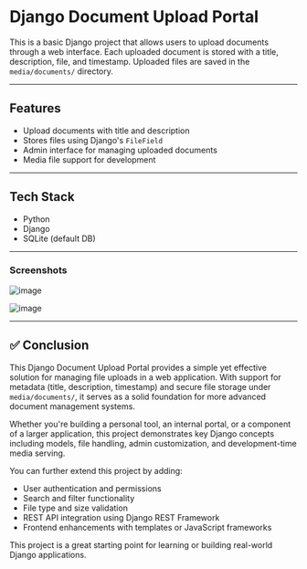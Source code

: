 # Django Document Upload Portal

This is a basic Django project that allows users to upload documents through a web interface. Each uploaded document is stored with a title, description, file, and timestamp. Uploaded files are saved in the `media/documents/` directory.

---

## Features

- Upload documents with title and description
- Stores files using Django's `FileField`
- Admin interface for managing uploaded documents
- Media file support for development

---

## Tech Stack

- Python
- Django
- SQLite (default DB)

---
### Screenshots

![image](https://github.com/user-attachments/assets/3bd771b4-8a02-4987-8d7e-97a5f8c2faac)

![image](https://github.com/user-attachments/assets/295c3663-9e61-499a-98c1-6e7d06ac37f7)



---

## ✅ Conclusion

This Django Document Upload Portal provides a simple yet effective solution for managing file uploads in a web application. With support for metadata (title, description, timestamp) and secure file storage under `media/documents/`, it serves as a solid foundation for more advanced document management systems.

Whether you're building a personal tool, an internal portal, or a component of a larger application, this project demonstrates key Django concepts including models, file handling, admin customization, and development-time media serving.

You can further extend this project by adding:
- User authentication and permissions
- Search and filter functionality
- File type and size validation
- REST API integration using Django REST Framework
- Frontend enhancements with templates or JavaScript frameworks

This project is a great starting point for learning or building real-world Django applications.
